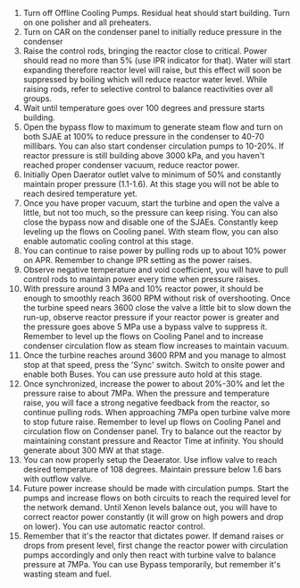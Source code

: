1) Turn off Offline Cooling Pumps. Residual heat should start building. Turn on one polisher and all preheaters.
2) Turn on CAR on the condenser panel to initially reduce pressure in the condenser
3) Raise the control rods, bringing the reactor close to critical. Power should read no more than 5% (use IPR indicator for that). Water will start expanding therefore reactor level will raise, but this effect will soon be suppressed by boiling which will reduce reactor water level. While raising rods, refer to selective control to balance reactivities over all groups.
4) Wait until temperature goes over 100 degrees and pressure starts building.
5) Open the bypass flow to maximum to generate steam flow and turn on both SJAE at 100% to reduce pressure in the condenser to 40-70 millibars. You can also start condenser circulation pumps to 10-20%. If reactor pressure is still building above 3000 kPa, and you haven't reached proper condenser vacuum, reduce reactor power.
6) Initially Open Daerator outlet valve to minimum of 50% and constantly maintain proper pressure (1.1-1.6). At this stage you will not be able to reach desired temperature yet.
7) Once you have proper vacuum, start the turbine and open the valve a little, but not too much, so the pressure can keep rising. You can also close the bypass now and disable one of the SJAEs. Constantly keep leveling up the flows on Cooling panel. With steam flow, you can also enable automatic cooling control at this stage.
8) You can continue to raise power by pulling rods up to about 10% power on APR. Remember to change IPR setting as the power raises.
9) Observe negative temperature and void coefficient, you will have to pull control rods to maintain power every time when pressure raises.
10) With pressure around 3 MPa and 10% reactor power, it should be enough to smoothly reach 3600 RPM without risk of overshooting. Once the turbine speed nears 3600 close the valve a little bit to slow down the run-up, observe reactor pressure if your reactor power is greater and the pressure goes above 5 MPa use a bypass valve to suppress it. Remember to level up the flows on Cooling Panel and to increase condenser circulation flow as steam flow increases to maintain vacuum.
11) Once the turbine reaches around 3600 RPM and you manage to almost stop at that speed, press the 'Sync' switch. Switch to onsite power and enable both Buses. You can use pressure auto hold at this stage.
12) Once synchronized, increase the power to about 20%-30% and let the pressure raise to about 7MPa. When the pressure and temperature raise, you will face a strong negative feedback from the reactor, so continue pulling rods. When approaching 7MPa open turbine valve more to stop future raise. Remember to level up flows on Cooling Panel and circulation flow on Condenser panel. Try to balance out the reactor by maintaining constant pressure and Reactor Time at infinity. You should generate about 300 MW at that stage.
13) You can now properly setup the Deaerator. Use inflow valve to reach desired temperature of 108 degrees. Maintain pressure below 1.6 bars with outflow valve.
14) Future power increase should be made with circulation pumps. Start the pumps and increase flows on both circuits to reach the required level for the network demand. Until Xenon levels balance out, you will have to correct reactor power constantly (it will grow on high powers and drop on lower). You can use automatic reactor control.
15) Remember that it's the reactor that dictates power. If demand raises or drops from present level, first change the reactor power with circulation pumps accordingly and only then react with turbine valve to balance pressure at 7MPa. You can use Bypass temporarily, but remember it's wasting steam and fuel.
